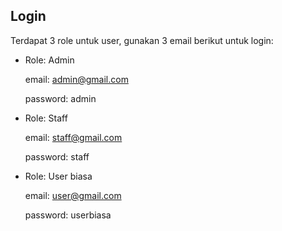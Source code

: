 ## Login

Terdapat 3 role untuk user, gunakan 3 email berikut untuk login:

- Role: Admin

    email: admin@gmail.com
    
    password: admin
    
- Role: Staff

    email: staff@gmail.com
    
    password: staff
    
- Role: User biasa

    email: user@gmail.com 
    
    password: userbiasa
